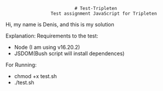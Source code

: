                               # Test-Tripleten
                     Test assignment JavaScript for Tripleten 

Hi, my name is Denis, and this is my solution 

Explanation:
Requirements to the test: 
 - Node (I am using v16.20.2)
 - JSDOM(Bush script will install dependences)

For Running: 
 - chmod +x test.sh 
 - ./test.sh 